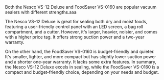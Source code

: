 Both the Nesco VS-12 Deluxe and FoodSaver VS-0160 are popular vacuum sealers with different strengths.aaa

The Nesco VS-12 Deluxe is great for sealing both dry and moist foods, featuring a user-friendly control panel with an LED screen, a bag roll compartment, and a cutter. However, it's larger, heavier, noisier, and comes with a higher price tag. It offers strong suction power and a two-year warranty.

On the other hand, the FoodSaver VS-0160 is budget-friendly and quieter. It's smaller, lighter, and more compact but has slightly lower suction power and a shorter one-year warranty. It lacks some extra features. In summary, the Nesco VS-12 Deluxe excels in sealing, while the FoodSaver VS-0160 is a compact and budget-friendly choice, depending on your needs and budget.